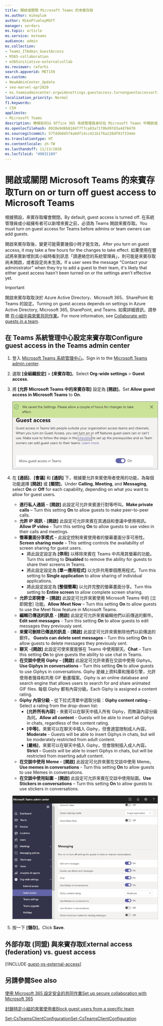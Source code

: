 ```yaml
---
title: 開啟或關閉 Microsoft Teams 的來賓存取
ms.author: mikeplum
author: MikePlumleyMSFT
manager: serdars
ms.topic: article
ms.service: msteams
audience: admin
ms.collection:
- Teams_ITAdmin_GuestAccess
- M365-collaboration
- m365initiative-externalcollab
ms.reviewer: rafarhi
search.appverid: MET150
ms.custom:
- NewAdminCenter_Update
- seo-marvel-apr2020
- ms.teamsadmincenter.orgwidesettings.guestaccess.turnonguestaccessarticle
localization_priority: Normal
f1.keywords:
- CSH
appliesto:
- Microsoft Teams
description: 瞭解如何以 Office 365 系統管理員身份在 Microsoft Teams 中開啟或關閉來賓存取功能。
ms.openlocfilehash: 0920e9d8b8184f7f7ca83a71f0bd97d3a4d78470
ms.sourcegitcommit: 57fddb045f4a9df14cc421b1f6a228df91f334de
ms.translationtype: HT
ms.contentlocale: zh-TW
ms.lasthandoff: 11/13/2020
ms.locfileid: "49031189"
---
```

# <a name="turn-on-or-turn-off-guest-access-to-microsoft-teams"></a><span data-ttu-id="2bea5-103">開啟或關閉 Microsoft Teams 的來賓存取</span><span class="sxs-lookup"><span data-stu-id="2bea5-103">Turn on or turn off guest access to Microsoft Teams</span></span>

<span data-ttu-id="2bea5-104">根據預設，來賓存取權會關閉。</span><span class="sxs-lookup"><span data-stu-id="2bea5-104">By default, guest access is turned off.</span></span> <span data-ttu-id="2bea5-105">在系統管理員或小組擁有者可以新增來賓之前，必須為 Teams 開啟來賓存取。</span><span class="sxs-lookup"><span data-stu-id="2bea5-105">You must turn on guest access for Teams before admins or team owners can add guests.</span></span>

<span data-ttu-id="2bea5-106">開啟來賓存取後，變更可能需要幾個小時才能生效。</span><span class="sxs-lookup"><span data-stu-id="2bea5-106">After you turn on guest access, it may take a few hours for the changes to take effect.</span></span> <span data-ttu-id="2bea5-107">如果使用在嘗試將來賓新增到其小組時看到訊息「請連絡您的系統管理員」，則可能是來賓存取尚未開啟，或者設定尚未生效。</span><span class="sxs-lookup"><span data-stu-id="2bea5-107">If a user sees the message "Contact your administrator" when they try to add a guest to their team, it's likely that either guest access hasn't been turned on or the settings aren't effective yet.</span></span>

> [!IMPORTANT]
> <span data-ttu-id="2bea5-108">開啟來賓存取取決於 Azure Active Directory、Microsoft 365、SharePoint 和 Teams 的設定。</span><span class="sxs-lookup"><span data-stu-id="2bea5-108">Turning on guest access depends on settings in Azure Active Directory, Microsoft 365, SharePoint, and Teams.</span></span> <span data-ttu-id="2bea5-109">如需詳細資訊，請參閱 [在小組中與來賓共同作業](https://docs.microsoft.com/microsoft-365/solutions/collaborate-as-team)。</span><span class="sxs-lookup"><span data-stu-id="2bea5-109">For more information, see [Collaborate with guests in a team](https://docs.microsoft.com/microsoft-365/solutions/collaborate-as-team).</span></span>

## <a name="configure-guest-access-in-the-teams-admin-center"></a><span data-ttu-id="2bea5-110">在 Teams 系統管理中心設定來賓存取</span><span class="sxs-lookup"><span data-stu-id="2bea5-110">Configure guest access in the Teams admin center</span></span>

1. <span data-ttu-id="2bea5-111">登入 [Microsoft Teams 系統管理中心](https://admin.teams.microsoft.com/)。</span><span class="sxs-lookup"><span data-stu-id="2bea5-111">Sign in to the [Microsoft Teams admin center](https://admin.teams.microsoft.com/).</span></span>

2. <span data-ttu-id="2bea5-112">選取 **[全組織設定]** > **[來賓存取]**。</span><span class="sxs-lookup"><span data-stu-id="2bea5-112">Select **Org-wide settings** > **Guest access**.</span></span>

3. <span data-ttu-id="2bea5-113">將 **[允許 Microsoft Teams 中的來賓存取]** 設定為 **[開啟]**。</span><span class="sxs-lookup"><span data-stu-id="2bea5-113">Set **Allow guest access in Microsoft Teams** to **On**.</span></span>

    ![<span data-ttu-id="2bea5-114">允許來賓存取開關設定為開啟</span><span class="sxs-lookup"><span data-stu-id="2bea5-114">Allow guest access switch set to On</span></span> ](media/set-up-guests-image1.png)

4. <span data-ttu-id="2bea5-115">在 **[通話]**、**[會議]** 和 **[通訊]** 下，根據要允許來賓使用者使用的功能，為每個功能選擇 **[開啟]** 或 **[關閉]**。</span><span class="sxs-lookup"><span data-stu-id="2bea5-115">Under **Calling**, **Meeting**, and **Messaging**, select **On** or **Off** for each capability, depending on what you want to allow for guest users.</span></span>

      - <span data-ttu-id="2bea5-116">**進行私人通話** – **[開啟]** 此設定可允許來賓進行對等呼叫。</span><span class="sxs-lookup"><span data-stu-id="2bea5-116">**Make private calls** – Turn this setting **On** to allow guests to make peer-to-peer calls.</span></span>
      - <span data-ttu-id="2bea5-117">**允許 IP 視訊** - **[開啟]** 此設定可允許來賓在其通話和會議中使用視訊。</span><span class="sxs-lookup"><span data-stu-id="2bea5-117">**Allow IP video** - Turn this setting **On** to allow guests to use video in their calls and meetings.</span></span>
      - <span data-ttu-id="2bea5-118">**螢幕畫面分享模式** – 此設定控制來賓使用者的螢幕畫面分享可用性。</span><span class="sxs-lookup"><span data-stu-id="2bea5-118">**Screen sharing mode** – This setting controls the availability of screen sharing for guest users.</span></span> 
          - <span data-ttu-id="2bea5-119">將此設定設定為 **[停用]** 以移除來賓在 Teams 中共用其螢幕的功能。</span><span class="sxs-lookup"><span data-stu-id="2bea5-119">Turn this setting to **Disabled** to remove the ability for guests to share their screens in Teams.</span></span> 
          - <span data-ttu-id="2bea5-120">將此設定設定為 **[單一應用程式]** 以允許共用單個應用程式。</span><span class="sxs-lookup"><span data-stu-id="2bea5-120">Turn this setting to **Single application** to allow sharing of individual applications.</span></span> 
          - <span data-ttu-id="2bea5-121">將此設定設定為 **[整個螢幕]** 以允許完整的螢幕畫面分享。</span><span class="sxs-lookup"><span data-stu-id="2bea5-121">Turn this setting to **Entire screen** to allow complete screen sharing.</span></span>
      - <span data-ttu-id="2bea5-122">**允許立即開會** – **[開啟]** 此設定可允許來賓使用 Microsoft Teams 中的 [立即開會] 功能。</span><span class="sxs-lookup"><span data-stu-id="2bea5-122">**Allow Meet Now** – Turn this setting **On** to allow guests to use the Meet Now feature in Microsoft Teams.</span></span>
      - <span data-ttu-id="2bea5-123">**編輯已傳送的訊息** - **[開啟]** 此設定可允許來賓編輯他們以前傳送的郵件。 </span><span class="sxs-lookup"><span data-stu-id="2bea5-123">**Edit sent messages** - Turn this setting **On** to allow guests to edit messages they previously sent.</span></span>
      - <span data-ttu-id="2bea5-124">**來賓可刪除已傳送的訊息** - **[開啟]** 此設定可允許來賓刪除他們以前傳送的郵件。 </span><span class="sxs-lookup"><span data-stu-id="2bea5-124">**Guests can delete sent messages** – Turn this setting **On** to allow guests to delete messages they previously sent.</span></span>
      - <span data-ttu-id="2bea5-125">**聊天** –**[開啟]** 此設定可使來賓能够在 Teams 中使用聊天。</span><span class="sxs-lookup"><span data-stu-id="2bea5-125">**Chat** – Turn this setting **On** to give guests the ability to use chat in Teams.</span></span>
      - <span data-ttu-id="2bea5-126">**在交談中使用 Giphy** – **[開啟]** 此設定可允許來賓在交談中使用 Giphys。</span><span class="sxs-lookup"><span data-stu-id="2bea5-126">**Use Giphys in conversations** – Turn this setting **On** to allow guests to use Giphys in conversations.</span></span> <span data-ttu-id="2bea5-127">Giphy 是線上資料庫和搜尋引擎，允許使用者搜尋和共用 GIF 動畫檔案。</span><span class="sxs-lookup"><span data-stu-id="2bea5-127">Giphy is an online database and search engine that allows users to search for and share animated GIF files.</span></span> <span data-ttu-id="2bea5-128">每個 Giphy 都有內容分級。</span><span class="sxs-lookup"><span data-stu-id="2bea5-128">Each Giphy is assigned a content rating.</span></span>
      - <span data-ttu-id="2bea5-129">**Giphy 內容分級** –  從下拉式清單中選取分級：</span><span class="sxs-lookup"><span data-stu-id="2bea5-129">**Giphy content rating** –  Select a rating from the drop-down list:</span></span>
          - <span data-ttu-id="2bea5-130">**[允許所有內容]** - 來賓可以在聊天中插入所有 Giphy，而無論內容分級為何。</span><span class="sxs-lookup"><span data-stu-id="2bea5-130">**Allow all content** - Guests will be able to insert all Giphys in chats, regardless of the content rating.</span></span>
          - <span data-ttu-id="2bea5-131">**[中等]**，來賓可以在聊天中插入 Giphy，但會適當限制成人內容。</span><span class="sxs-lookup"><span data-stu-id="2bea5-131">**Moderate** - Guests will be able to insert Giphys in chats, but will be moderately restricted from adult content.</span></span>
          - <span data-ttu-id="2bea5-132">**[嚴格]**，來賓可以在聊天中插入 Giphy，但會限制插入成人內容。</span><span class="sxs-lookup"><span data-stu-id="2bea5-132">**Strict** – Guests will be able to insert Giphys in chats, but will be restricted from inserting adult content.</span></span>
      - <span data-ttu-id="2bea5-133">**在交談中使用 Meme** – **[開啟]** 此設定可允許來賓在交談中使用 Meme。</span><span class="sxs-lookup"><span data-stu-id="2bea5-133">**Use memes in conversations** - Turn this setting **On** to allow guests to use Memes in conversations.</span></span>
      - <span data-ttu-id="2bea5-134">**在交談中使用貼圖** – **[開啟]** 此設定可允許來賓在交談中使用貼圖。</span><span class="sxs-lookup"><span data-stu-id="2bea5-134">**Use Stickers in conversations** – Turn this setting **On** to allow guests to use stickers in conversations.</span></span> 

    ![Teams 中的來賓權限設定](media/manage-guest-access-image1.png)

5. <span data-ttu-id="2bea5-136">按一下 **[儲存]**。</span><span class="sxs-lookup"><span data-stu-id="2bea5-136">Click **Save**.</span></span>

## <a name="external-access-federation-vs-guest-access"></a><span data-ttu-id="2bea5-137">外部存取 (同盟) 與來賓存取</span><span class="sxs-lookup"><span data-stu-id="2bea5-137">External access (federation) vs. guest access</span></span>

[!INCLUDE [guest-vs-external-access](includes/guest-vs-external-access.md)]

## <a name="see-also"></a><span data-ttu-id="2bea5-138">另請參閱</span><span class="sxs-lookup"><span data-stu-id="2bea5-138">See also</span></span>

[<span data-ttu-id="2bea5-139">使用 Microsoft 365 設定安全的共同作業</span><span class="sxs-lookup"><span data-stu-id="2bea5-139">Set up secure collaboration with Microsoft 365</span></span>](https://docs.microsoft.com/microsoft-365/solutions/setup-secure-collaboration-with-teams)

[<span data-ttu-id="2bea5-140">封鎖特定小組的來賓使用者</span><span class="sxs-lookup"><span data-stu-id="2bea5-140">Block guest users from a specific team</span></span>](https://docs.microsoft.com/microsoft-365/solutions/per-group-guest-access)

[<span data-ttu-id="2bea5-141">Set-CsTeamsClientConfiguration</span><span class="sxs-lookup"><span data-stu-id="2bea5-141">Set-CsTeamsClientConfiguration</span></span>](https://docs.microsoft.com/powershell/module/skype/set-csteamsclientconfiguration)
